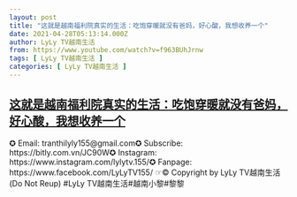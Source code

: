 ```yaml
---
layout: post
title: "这就是越南福利院真实的生活：吃饱穿暖就没有爸妈，好心酸，我想收养一个"
date: 2021-04-28T05:13:14.000Z
author: LyLy TV越南生活
from: https://www.youtube.com/watch?v=f963BUhJrnw
tags: [ LyLy TV越南生活 ]
categories: [ LyLy TV越南生活 ]
---
```

<!--1619586794000-->
[这就是越南福利院真实的生活：吃饱穿暖就没有爸妈，好心酸，我想收养一个](https://www.youtube.com/watch?v=f963BUhJrnw)
------

<div>
✪ Email: tranthilyly155@gmail.com✪ Subscribe: https://bitly.com.vn/JC90W✪ Instagram: https://www.instagram.com/lylytv.155/✪  Fanpage: https://www.facebook.com/LyLyTV155/ ☞© Copyright by LyLy TV越南生活 (Do Not Reup) #LyLy TV越南生活#越南小黎#黎黎
</div>
